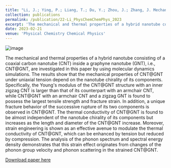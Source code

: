 ```yaml
---
title: "Li, J.; Ying, P.; Liang, T.; Du, Y.; Zhou, J.; Zhang, J. Mechanical and thermal properties of graphyne-coated carbon nanotubes: a molecular dynamics simulation on one-dimensional all-carbon van der Waals heterostructures. Physical Chemistry Chemical Physics 2023, 25 (12), 8651-8663. DOI: 10.1039/d2cp05673a"
collection: publications
permalink: /publication/22-Li_PhysChemChemPhys_2023
excerpt: 'The mechanical and thermal properties of a hybrid nanotube consisting of a coaxial carbon nanotube (CNT) inside a graphyne nanotube (GNT), i.e., CNT@GNT, are investigated in this paper by using molecular dynamics simulations.'
date: 2023-02-21
venue: 'Physical Chemistry Chemical Physics'
---
```

![image](https://user-images.githubusercontent.com/54773018/227387925-8572958c-b2fd-4e95-8df8-36dee27bfcca.png)

The mechanical and thermal properties of a hybrid nanotube consisting of a coaxial carbon nanotube (CNT) inside a graphyne nanotube (GNT), i.e., CNT@GNT, are investigated in this paper by using molecular dynamics simulations. The results show that the mechanical properties of CNT@GNT under uniaxial tension depend on the nanotube chirality of its components. Specifically, the Young's modulus of the CNT@GNT structure with an inner zigzag CNT is larger than that of its counterpart with an armchair CNT, while CNT@GNT with an armchair CNT and a zigzag GNT is found to possess the largest tensile strength and fracture strain. In addition, a unique fracture behavior of the successive rupture of its two components is observed in CNT@GNT. The thermal conductivity of CNT@GNT is found to be almost independent of the nanotube chirality of its components but increases as the length and diameter of the CNT@GNT increase. Moreover, strain engineering is shown as an effective avenue to modulate the thermal conductivity of CNT@GNT, which can be enhanced by tension but reduced by compression. The analysis of the phonon spectrum and spectral energy density demonstrates that this strain effect originates from changes of the phonon group velocity and phonon scattering in the strained CNT@GNT.

[Download paper here](http://hityingph.github.io/files/22-Li_PhysChemChemPhys_2023.pdf)

